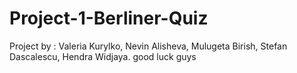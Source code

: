 # Project-1-Berliner-Quiz

Project by : Valeria Kurylko, Nevin Alisheva, Mulugeta Birish, Stefan Dascalescu, Hendra Widjaya.
good luck guys
